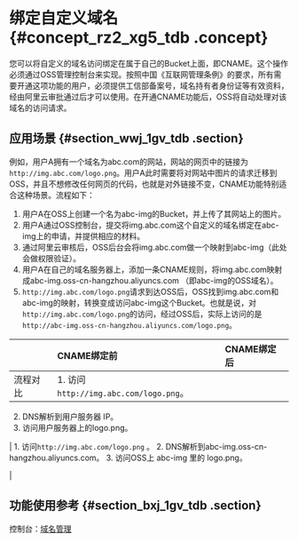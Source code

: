# 绑定自定义域名 {#concept_rz2_xg5_tdb .concept}

您可以将自定义的域名访问绑定在属于自己的Bucket上面，即CNAME。这个操作必须通过OSS管理控制台来实现。按照中国《互联网管理条例》的要求，所有需要开通这项功能的用户，必须提供工信部备案号，域名持有者身份证等有效资料，经由阿里云审批通过后才可以使用。在开通CNAME功能后，OSS将自动处理对该域名的访问请求。

## 应用场景 {#section_wwj_1gv_tdb .section}

例如，用户A拥有一个域名为abc.com的网站，网站的网页中的链接为`http://img.abc.com/logo.png`。用户A此时需要将对网站中图片的请求迁移到OSS，并且不想修改任何网页的代码，也就是对外链接不变，CNAME功能特别适合这种场景。流程如下：

1.  用户A在OSS上创建一个名为abc-img的Bucket，并上传了其网站上的图片。
2.  用户A通过OSS控制台，提交将img.abc.com这个自定义的域名绑定在abc-img上的申请，并提供相应的材料。
3.  通过阿里云审核后，OSS后台会将img.abc.com做一个映射到abc-img（此处会做权限验证）。
4.  用户A在自己的域名服务器上，添加一条CNAME规则，将img.abc.com映射成abc-img.oss-cn-hangzhou.aliyuncs.com （即abc-img的OSS域名）。
5.  `http://img.abc.com/logo.png`请求到达OSS后，OSS找到img.abc.com和abc-img的映射，转换变成访问abc-img这个Bucket。也就是说，对`http://img.abc.com/logo.png`的访问，经过OSS后，实际上访问的是`http://abc-img.oss-cn-hangzhou.aliyuncs.com/logo.png`。

| |CNAME绑定前|CNAME绑定后|
|:-|:-------|:-------|
|流程对比| 1.  访问`http://img.abc.com/logo.png`。
2.  DNS解析到用户服务器 IP。
3.  访问用户服务器上的logo.png。

 | 1.  访问`http://img.abc.com/logo.png` 。
2.  DNS解析到abc-img.oss-cn-hangzhou.aliyuncs.com。
3.  访问OSS上 abc-img 里的 logo.png。

 |

## 功能使用参考 {#section_bxj_1gv_tdb .section}

控制台：[域名管理](../../../../cn.zh-CN/控制台用户指南/管理存储空间/管理域名.md#)

